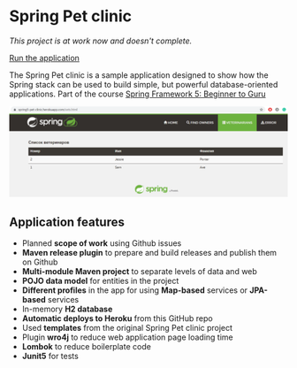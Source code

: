 # Spring Pet clinic

*This project is at work now and doesn't complete.*

[Run the application](https://spring5-pet-clinic.herokuapp.com/)

The Spring Pet clinic is a sample application designed to show how the Spring stack can be used to build simple, but powerful database-oriented applications. Part of the course [Spring Framework 5: Beginner to Guru](https://www.udemy.com/course/spring-framework-5-beginner-to-guru/)

![Application screenshot](images/petclinic.png)

## Application features
- Planned **scope of work** using Github issues
- **Maven release plugin** to prepare and build releases and publish them on Github
- **Multi-module Maven project** to separate levels of data and web
- **POJO data model** for entities in the project
- **Different profiles** in the app for using **Map-based** services or **JPA-based** services
- In-memory **H2 database**
- **Automatic deploys to Heroku** from this GitHub repo
- Used **templates** from the original Spring Pet clinic project
- Plugin **wro4j** to reduce web application page loading time
- **Lombok** to reduce boilerplate code
- **Junit5** for tests
